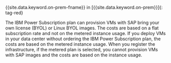 

{{site.data.keyword.on-prem-fname}} in [{{site.data.keyword.on-prem}}]{: tag-red}

The IBM Power Subscription plan can provision VMs with SAP bring your own license (BYOL) or Linux BYOL images. The costs are based on a flat subscription rate and not on the metered instance usage. If you deploy VMs in your data center without ordering the IBM Power Subscription plan, the costs are based on the metered instance usage. When you register the infrastructure, if the metered plan is selected, you cannot provision VMs with SAP images and the costs are based on the instance usage.
